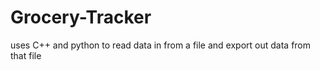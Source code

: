 # Grocery-Tracker
uses C++ and python to read data in from a file and export out data from that file

